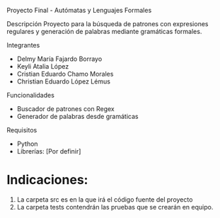 Proyecto Final - Autómatas y Lenguajes Formales

Descripción
Proyecto para la búsqueda de patrones con expresiones regulares y generación de palabras mediante gramáticas formales.

Integrantes
- Delmy María Fajardo Borrayo
- Keyli Atalia López
- Cristian Eduardo Chamo Morales
- Christian Eduardo López Lémus

Funcionalidades
- Buscador de patrones con Regex
- Generador de palabras desde gramáticas

Requisitos
- Python 
- Librerías: [Por definir]

# Indicaciones:
1. La carpeta src es en la que irá el código fuente del proyecto
2. La carpeta tests contendrán las pruebas que se crearán en equipo.